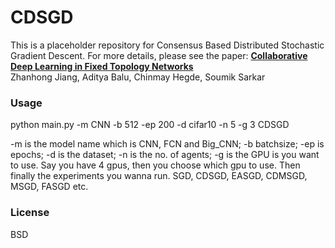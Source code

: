 # CDSGD
This is a placeholder repository for Consensus Based Distributed Stochastic Gradient Descent. For more details, please see the paper: 
**[Collaborative Deep Learning in Fixed Topology Networks][1]**  
Zhanhong Jiang, Aditya Balu, Chinmay Hegde, Soumik Sarkar

### Usage
python main.py -m CNN -b 512 -ep 200 -d cifar10 -n 5 -g 3 CDSGD

-m is the model name which is CNN, FCN and Big_CNN; -b batchsize; -ep is epochs; -d is the dataset; -n is the no. of agents; -g is the GPU is you want to use. Say you have 4 gpus, then you choose which gpu to use. Then finally the experiments you wanna run. SGD, CDSGD, EASGD, CDMSGD, MSGD, FASGD etc.

### License

BSD

[1]:https://arxiv.org/abs/1706.07880
[2]:http://scslab.me.iastate.edu/index.html

